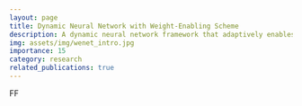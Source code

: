 ```yaml
---
layout: page
title: Dynamic Neural Network with Weight-Enabling Scheme
description: A dynamic neural network framework that adaptively enables or disables weights during inference to balance accuracy and efficiency
img: assets/img/wenet_intro.jpg
importance: 15
category: research
related_publications: true
---
```


FF
